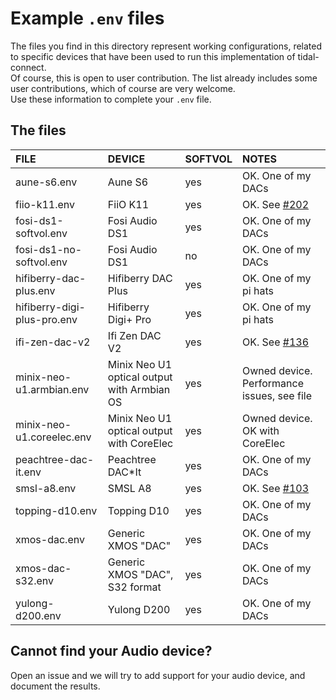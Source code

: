 # Example `.env` files

The files you find in this directory represent working configurations, related to specific devices that have been used to run this implementation of tidal-connect.  
Of course, this is open to user contribution. The list already includes some user contributions, which of course are very welcome.  
Use these information to complete your `.env` file.  

## The files

FILE|DEVICE|SOFTVOL|NOTES
:---|:---|:---|:---
aune-s6.env|Aune S6|yes|OK. One of my DACs
fiio-k11.env|FiiO K11|yes|OK. See [#202](https://github.com/GioF71/tidal-connect/issues/202)
fosi-ds1-softvol.env|Fosi Audio DS1|yes|OK. One of my DACs
fosi-ds1-no-softvol.env|Fosi Audio DS1|no|OK. One of my DACs
hifiberry-dac-plus.env|Hifiberry DAC Plus|yes|OK. One of my pi hats
hifiberry-digi-plus-pro.env|Hifiberry Digi+ Pro|yes|OK. One of my pi hats
ifi-zen-dac-v2|Ifi Zen DAC V2|yes|OK. See [#136](https://github.com/GioF71/tidal-connect/issues/136)
minix-neo-u1.armbian.env|Minix Neo U1 optical output with Armbian OS|yes|Owned device. Performance issues, see file
minix-neo-u1.coreelec.env|Minix Neo U1 optical output with CoreElec|yes|Owned device. OK with CoreElec
peachtree-dac-it.env|Peachtree DAC*It|yes|OK. One of my DACs
smsl-a8.env|SMSL A8|yes|OK. See [#103](https://github.com/GioF71/tidal-connect/issues/103)
topping-d10.env|Topping D10|yes|OK. One of my DACs
xmos-dac.env|Generic XMOS "DAC"|yes|OK. One of my DACs
xmos-dac-s32.env|Generic XMOS "DAC", S32 format|yes|OK. One of my DACs
yulong-d200.env|Yulong D200|yes|OK. One of my DACs

## Cannot find your Audio device?

Open an issue and we will try to add support for your audio device, and document the results.
